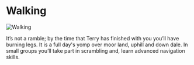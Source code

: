 Walking
=======

![Walking](/img/walking.png)

It’s not a ramble; by the time that Terry has finished with you you’ll have burning legs.  It is a full day's yomp over moor land, uphill and down dale.  In small groups you’ll take part in scrambling and, learn advanced navigation skills.
